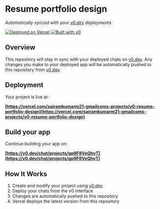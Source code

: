 # Resume portfolio design

*Automatically synced with your [v0.dev](https://v0.dev) deployments*

[![Deployed on Vercel](https://img.shields.io/badge/Deployed%20on-Vercel-black?style=for-the-badge&logo=vercel)](https://vercel.com/sairamkumarm21-gmailcoms-projects/v0-resume-portfolio-design)
[![Built with v0](https://img.shields.io/badge/Built%20with-v0.dev-black?style=for-the-badge)](https://v0.dev/chat/projects/gp9F8VeQhvT)

## Overview

This repository will stay in sync with your deployed chats on [v0.dev](https://v0.dev).
Any changes you make to your deployed app will be automatically pushed to this repository from [v0.dev](https://v0.dev).

## Deployment

Your project is live at:

**[https://vercel.com/sairamkumarm21-gmailcoms-projects/v0-resume-portfolio-design](https://vercel.com/sairamkumarm21-gmailcoms-projects/v0-resume-portfolio-design)**

## Build your app

Continue building your app on:

**[https://v0.dev/chat/projects/gp9F8VeQhvT](https://v0.dev/chat/projects/gp9F8VeQhvT)**

## How It Works

1. Create and modify your project using [v0.dev](https://v0.dev)
2. Deploy your chats from the v0 interface
3. Changes are automatically pushed to this repository
4. Vercel deploys the latest version from this repository
